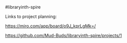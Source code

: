 #libraryinth-spire

Links to project planning:

https://miro.com/app/board/o9J_kprLgMk=/

https://github.com/Mud-Buds/libraryinth-spire/projects/1

